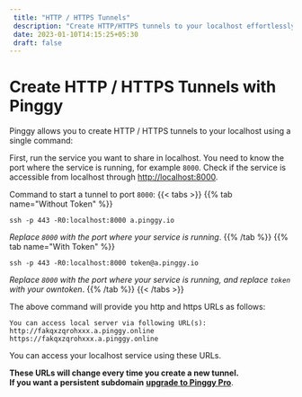 ```yaml
---
 title: "HTTP / HTTPS Tunnels" 
 description: "Create HTTP/HTTPS tunnels to your localhost effortlessly with Pinggy. Use a single command to share your service, and access it through dynamic URLs. For a persistent subdomain, upgrade to Pinggy Pro."
 date: 2023-01-10T14:15:25+05:30 
 draft: false 
---
```


# Create HTTP / HTTPS Tunnels with Pinggy

Pinggy allows you to create HTTP / HTTPS tunnels to your localhost using a single command:

First, run the service you want to share in localhost. You need to know the port where the service is running, for example `8000`. Check if the service is accessible from localhost through <a href="http://localhost:8080" target="_blank">http://localhost:8000</a>.

Command to start a tunnel to port `8000`:
{{< tabs >}}
{{% tab name="Without Token" %}}

```
ssh -p 443 -R0:localhost:8000 a.pinggy.io
```

_Replace `8000` with the port where your service is running_.
{{% /tab %}}
{{% tab name="With Token" %}}

```
ssh -p 443 -R0:localhost:8000 token@a.pinggy.io
```

_Replace `8000` with the port where your service is running, and replace `token` with your owntoken_.
{{% /tab %}}
{{< /tabs >}}

The above command will provide you http and https URLs as follows:

```
You can access local server via following URL(s):
http://fakqxzqrohxxx.a.pinggy.online
https://fakqxzqrohxxx.a.pinggy.online
```

You can access your localhost service using these URLs.

**These URLs will change every time you create a new tunnel.<br> If you want a persistent subdomain** <b><a target="_blank" href="https://pinggy.io/#prices">upgrade to Pinggy Pro</a></b>.
